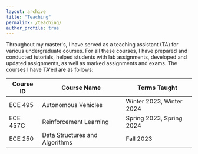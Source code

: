 ```yaml
---
layout: archive
title: "Teaching"
permalink: /teaching/
author_profile: true
---
```


Throughout my master's, I have served as a teaching assistant (TA) for various undergraduate courses. For all these courses, I have prepared and conducted tutorials, helped students with lab assignments, developed and updated assignments, as well as marked assignments and exams. The courses I have TA'ed are as follows:

| Course ID | Course Name | Terms Taught |
| --- | --- | --- |
| ECE 495 | Autonomous Vehicles | Winter 2023, Winter 2024 |
| ECE 457C | Reinforcement Learning | Spring 2023, Spring 2024 |
| ECE 250 | Data Structures and Algorithms | Fall 2023 |
